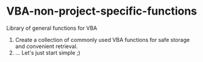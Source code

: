 # VBA-non-project-specific-functions
Library of general functions for VBA

1. Create a collection of commonly used VBA functions for safe storage and convenient retrieval.
2. ... Let's just start simple ;)
